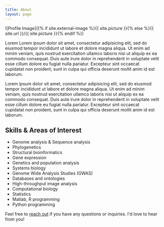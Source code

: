 ```yaml
---
title: About
layout: page
---
```

![Profile Image]({% if site.external-image %}{{ site.picture }}{% else %}{{ site.url }}/{{ site.picture }}{% endif %})

<p>Lorem Lorem ipsum dolor sit amet, consectetur adipisicing elit, sed do eiusmod
tempor incididunt ut labore et dolore magna aliqua. Ut enim ad minim veniam,
quis nostrud exercitation ullamco laboris nisi ut aliquip ex ea commodo
consequat. Duis aute irure dolor in reprehenderit in voluptate velit esse
cillum dolore eu fugiat nulla pariatur. Excepteur sint occaecat cupidatat non
proident, sunt in culpa qui officia deserunt mollit anim id est laborum.</p>

<p>Lorem ipsum dolor sit amet, consectetur adipisicing elit, sed do eiusmod
tempor incididunt ut labore et dolore magna aliqua. Ut enim ad minim veniam,
quis nostrud exercitation ullamco laboris nisi ut aliquip ex ea commodo
consequat. Duis aute irure dolor in reprehenderit in voluptate velit esse
cillum dolore eu fugiat nulla pariatur. Excepteur sint occaecat cupidatat non
proident, sunt in culpa qui officia deserunt mollit anim id est laborum.</p>

<h2>Skills & Areas of Interest</h2>
<ul class="skill-list">
	<li>Genome analysis & Sequence analysis</li>
	<li>Phylogenetics</li>
	<li>Structural bioinformatics</li>
	<li>Gene expression</li>
	<li>Genetics and population analysis</li>
	<li>Systems biology</li>
	<li>Genome Wide Analysis Studies (GWAS)</li>
	<li>Databases and ontologies</li>
	<li>High-throughput image analysis</li>
	<li>Computational biology</li>
	<li>Statistics</li>
	<li>Matlab, R programming</li>
	<li>Python programming</li>
</ul>

Feel free to [reach out](https://david-boo.github.io/) if you have any questions or inquiries. I'd love to hear from you!
